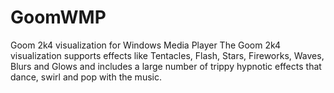# GoomWMP
Goom 2k4 visualization for Windows Media Player
The Goom 2k4 visualization supports effects like Tentacles, Flash, Stars, Fireworks, Waves, Blurs and Glows and includes a large number of trippy hypnotic effects that dance, swirl and pop with the music.
